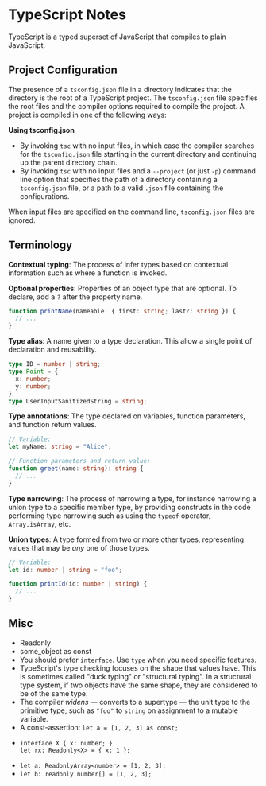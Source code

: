 # TypeScript Notes

TypeScript is a typed superset of JavaScript that compiles to plain JavaScript.


## Project Configuration

The presence of a `tsconfig.json` file in a directory indicates that the directory is the root of a TypeScript project. The `tsconfig.json` file specifies the root files and the compiler options required to compile the project. A project is compiled in one of the following ways:

**Using tsconfig.json**

- By invoking `tsc` with no input files, in which case the compiler searches for the `tsconfig.json` file starting in the current directory and continuing up the parent directory chain.
- By invoking `tsc` with no input files and a `--project` (or just `-p`) command line option that specifies the path of a directory containing a `tsconfig.json` file, or a path to a valid `.json` file containing the configurations.

When input files are specified on the command line, `tsconfig.json` files are ignored.

## Terminology

**Contextual typing**: The process of infer types based on contextual information such as where a function is invoked.

**Optional properties**: Properties of an object type that are optional. To declare, add a `?` after the property name.

```ts
function printName(nameable: { first: string; last?: string }) {
  // ...
}
```

**Type alias**: A name given to a type declaration. This allow a single point of declaration and reusability.

```ts
type ID = number | string;
type Point = {
  x: number;
  y: number;
}
type UserInputSanitizedString = string;
```

**Type annotations**: The type declared on variables, function parameters, and function return values.

```ts
// Variable:
let myName: string = "Alice";

// Function parameters and return value:
function greet(name: string): string {
  // ...
}
```

**Type narrowing**: The process of narrowing a type, for instance narrowing a union type to a specific member type, by providing constructs in the code performing type narrowing such as using the `typeof` operator, `Array.isArray`, etc.

**Union types**: A type formed from two or more other types, representing values that may be _any_ one of those types.

```ts
// Variable:
let id: number | string = "foo";

function printId(id: number | string) {
  // ...
}
```


## Misc

- Readonly<Something>
- some_object as const
- You should prefer `interface`. Use `type` when you need specific features.
- TypeScript's type checking focuses on the shape that values have. This is sometimes called "duck typing" or "structural typing". In a structural type system, if two objects have the same shape, they are considered to be of the same type.
- The compiler _widens_ — converts to a supertype — the unit type to the primitive type, such as `"foo"` to `string` on assignment to a mutable variable.
- A const-assertion: `let a = [1, 2, 3] as const;`
- ```
  interface X { x: number; }
  let rx: Readonly<X> = { x: 1 };
  ```
- `let a: ReadonlyArray<number> = [1, 2, 3];`
- `let b: readonly number[] = [1, 2, 3];`
